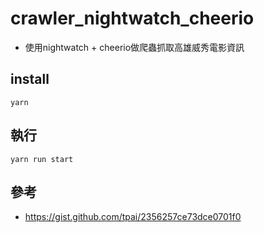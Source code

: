 # crawler_nightwatch_cheerio

- 使用nightwatch + cheerio做爬蟲抓取高雄威秀電影資訊

## install

```
yarn
```

## 執行

```
yarn run start
```

## 參考

- https://gist.github.com/tpai/2356257ce73dce0701f0
